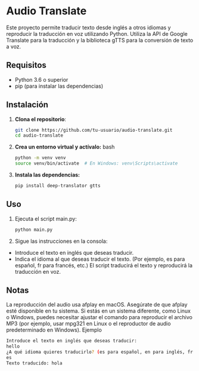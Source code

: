 # Audio Translate

Este proyecto permite traducir texto desde inglés a otros idiomas y reproducir la traducción en voz utilizando Python. Utiliza la API de Google Translate para la traducción y la biblioteca gTTS para la conversión de texto a voz.

## Requisitos

- Python 3.6 o superior
- pip (para instalar las dependencias)

## Instalación

1. **Clona el repositorio**:

   ```bash
   git clone https://github.com/tu-usuario/audio-translate.git
   cd audio-translate

2. **Crea un entorno virtual y actívalo:**
bash
   ```bash
   python -m venv venv
   source venv/bin/activate  # En Windows: venv\Scripts\activate
3. **Instala las dependencias:**
   ```bash
   pip install deep-translator gtts

## Uso

1. Ejecuta el script main.py:
   ```bash
   python main.py
   
2. Sigue las instrucciones en la consola:
- Introduce el texto en inglés que deseas traducir.
- Indica el idioma al que deseas traducir el texto. (Por ejemplo, es para español, fr para francés, etc.)
El script traducirá el texto y reproducirá la traducción en voz.

## Notas

La reproducción del audio usa afplay en macOS. Asegúrate de que afplay esté disponible en tu sistema.
Si estás en un sistema diferente, como Linux o Windows, puedes necesitar ajustar el comando para reproducir el archivo MP3 (por ejemplo, usar mpg321 en Linux o el reproductor de audio predeterminado en Windows).
Ejemplo
   ```bash
   Introduce el texto en inglés que deseas traducir:
   hello
   ¿A qué idioma quieres traducirlo? (es para español, en para inglés, fr para francés, etc.)
   es
   Texto traducido: hola
